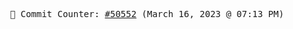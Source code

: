 <p align="center">
    <samp>
        📮 Commit Counter: <a href="https://github.com/Javascript-void0/Javascript-void0/commits/main">#50552</a> (March 16, 2023 @ 07:13 PM)
    </samp>
</p>